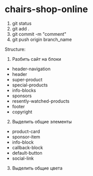 # chairs-shop-online

1. git status
2. git add .
3. git commit -m "comment"
4. git push origin branch_name

Structure:
1. Разбить сайт на блоки
 - header-navigation
 - header
 - super-product
 - special-products
 - info-blocks
 - sponsors
 - resently-watched-products
 - footer
 - copyright
2. Выделить общие элементы
 - product-card
 - sponsor-item
 - info-block
 - callback-block
 - default-button
 - social-link
3. Выделить общие цвета